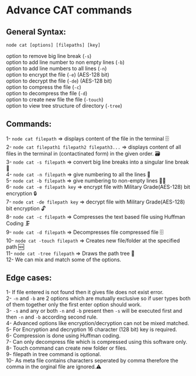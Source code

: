 # Advance CAT commands

## General Syntax:
`node cat [options] [filepaths] [key]`

option to remove big line break (`-s`)<br>
option to add line number to non empty lines (`-b`)<br>
option to add line numbers to all lines (`-n`)<br>
option to encrypt the file (`-e`) (AES-128 bit)<br>
option to decrypt the file (`-de`) (AES-128 bit)<br>
option to compress the file (`-c`)<br>
option to decompress the file (`-d`)<br>
option to create new file the file (`-touch`)<br>
option to view tree structure of directory (`-tree`)<br>

## Commands:
1- `node cat filepath` => displays content of the file in the terminal 🗄<br>
2- `node cat filepath1 filepath2 filepath3...` => displays content of all files in the terminal in (contactinated form) in the given order. 🗃<br>
3- `node cat -s filepath` => convert big line breaks into a singular line break 📜<br>
4- `node cat -n filepath` => give numbering to all the lines 🔢<br>
5- `node cat -b filepath` => give numbering to non-empty lines 📜🔢<br>
6- `node cat -e filepath key` => encrypt file with Military Grade(AES-128) bit encryption 🔒<br>
7- `node cat -de filepath key` => decrypt file with Military Grade(AES-128) bit encryption 🔓<br>
8- `node cat -c filepath` => Compresses the text based file using Huffman Coding 🗜<br>
9- `node cat -d filepath` => Decompresses file compressed file 🗄<br>
10- `node cat -touch filepath` => Creates new file/folder at the specified path 🆕<br>
11- `node cat -tree filepath` => Draws the path tree 🌳<br>
12- We can mix and match some of the options.

## Edge cases:

1- If file entered is not found then it gives file does not exist error.<br>
2- `-n` and `-b` are 2 options which are mutually exclusive so if user types both of them together only the first enter option should work.<br>
3- `-s` and any or both `-n` and `-b` present then `-s` will be executed first and then `-n` and `-b` according second rule.<br>
4- Advanced options like encryption/decryption can not be mixed matched.<br>
5- For Encryption and decryption 16 character (128 bit) key is required.<br>
6- Compression is done using Huffman coding.<br>
7- Can only decompress file which is compressed using this software only.<br>
8- Touch command can create new folder or files.<br>
9- filepath in tree command is optional.<br>
10- As meta file contains characters seperated by comma therefore the comma in the orginal file are ignored.⚠️
